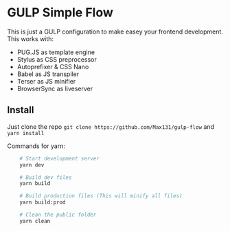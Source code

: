 # GULP Simple Flow

This is just a GULP configuration to make easey your frontend development.
This works with:

- PUG.JS as template engine
- Stylus as CSS preprocessor
- Autoprefixer & CSS Nano
- Babel as JS transpiler
- Terser as JS minifier
- BrowserSync as liveserver

## Install

Just clone the repo `git clone https://github.com/Max131/gulp-flow` and `yarn install`

Commands for yarn: 

~~~bash
	# Start development server
	yarn dev

	# Build dev files 
	yarn build

	# Build production files (This will minify all files)
	yarn build:prod

	# Clean the public folder 
	yarn clean
~~~
